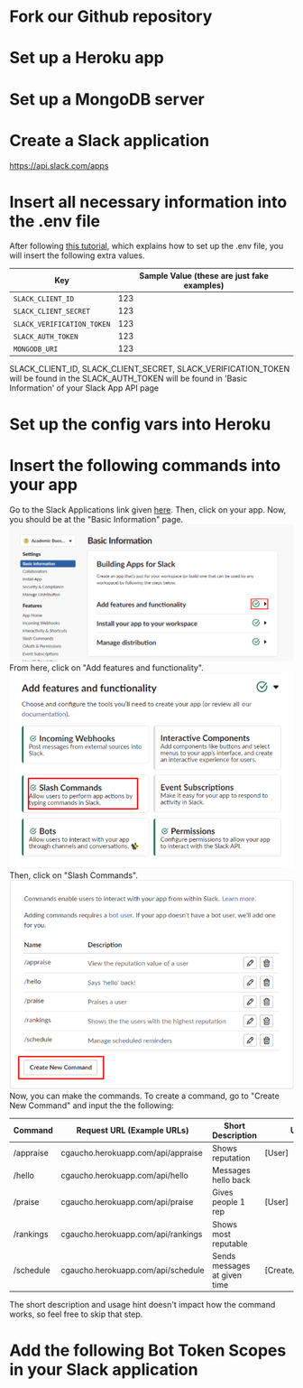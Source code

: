 # Fork our Github repository
  
# Set up a Heroku app

# Set up a MongoDB server

# Create a Slack application
https://api.slack.com/apps

# Insert all necessary information into the .env file
After following [this tutorial](https://github.com/ucsb-cs48-s20/project-s2-t3-slack-bot/blob/master/docs/auth0-localhost.md#create-the-env-file), which explains how to set up the .env file, you will insert the following extra values.

| Key                        | Sample Value (these are just fake examples)                        |
| -------------------------- | ------------------------------------------------------------------ |
| `SLACK_CLIENT_ID`          | 123                                                                |
| `SLACK_CLIENT_SECRET`      | 123                                                                |
| `SLACK_VERIFICATION_TOKEN` | 123                                                                |
| `SLACK_AUTH_TOKEN`         | 123                                                                |
| `MONGODB_URI`              | 123                                                                |

SLACK_CLIENT_ID, SLACK_CLIENT_SECRET, SLACK_VERIFICATION_TOKEN will be found in the 
SLACK_AUTH_TOKEN will be found in 'Basic Information' of  your Slack App API page

# Set up the config vars into Heroku

# Insert the following commands into your app
Go to the Slack Applications link given [here](https://api.slack.com/apps). Then, click on your app.
Now, you should be at the "Basic Information" page. 
![](images/commandHelp1.png)
From here, click on "Add features and functionality".
![](images/commandHelp2.png)
Then, click on "Slash Commands".
![](images/commandHelp3.png)
Now, you can make the commands. To create a command, go to "Create New Command" and input
the the following:

| Command       | Request URL (Example URLs)          | Short Description            | Usage Hint                |
| ------------- | ----------------------------------- | ---------------------------- | ------------------------- |
| /appraise     | cgaucho.herokuapp.com/api/appraise  | Shows reputation             | [User]                    |
| /hello        | cgaucho.herokuapp.com/api/hello     | Messages hello back          |                           |
| /praise       | cgaucho.herokuapp.com/api/praise    | Gives people 1 rep           | [User]                    |
| /rankings     | cgaucho.herokuapp.com/api/rankings  | Shows most reputable         |                           |
| /schedule     | cgaucho.herokuapp.com/api/schedule  | Sends messages at given time | [Create/Delete/List/Help] |

The short description and usage hint doesn't impact how the command works, so feel free to skip that step.

# Add the following Bot Token Scopes in your Slack application
